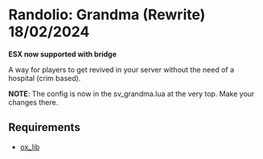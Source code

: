 # Randolio: Grandma (Rewrite) 18/02/2024

**ESX now supported with bridge**

A way for players to get revived in your server without the need of a hospital (crim based). 

**NOTE**: The config is now in the sv_grandma.lua at the very top. Make your changes there.

## Requirements

* [ox_lib](https://github.com/overextended/ox_lib/releases/tag/v3.16.2)
